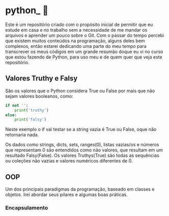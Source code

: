 # python_ :snake:

Este é um repositório criado com o propósito inicial de permitir que eu estude em casa e no trabalho sem a necessidade de me mandar os arquivos e aprender um pouco sobre o Git. Com o passar do tempo percebi que existem muitos conteúdos na programação, alguns deles bem complexos, então estarei dedicando uma parte do meu tempo para transcrever os meus códigos em um grande resumão doque eu vi no curso que estou fazendo de Python, para uso meu e de quem quer que veja este repositório.

## Valores Truthy e Falsy

São os valores que o Python considera True ou False por mais que não sejam valores booleanos, como:
```python
if not '':
    print('truthy')
else:
    print('falsy')
```
Neste exemplo o if vai testar se a string vazia é True ou False, oque não retornaria nada.

Os dados como strings, dicts, sets, ranges(0), listas vazias/os e números que representam 0 são entendidos como não valores, que resultam em um resultado Falsy(False). Os valores Truthys(True) são todas as sequências ou coleções não vazias e valores numéricos diferentes de 0.

<!-- ## Funções
Pretendo voltar e falar sobre Decorators e Generators functions mais adiante, mu

### Decorators

### Generators -->

## OOP

Um dos principais paradigmas da programação, baseado em classes e objetos. Irei abordar seus pilares e algumas boas práticas.

### Encapsulamento